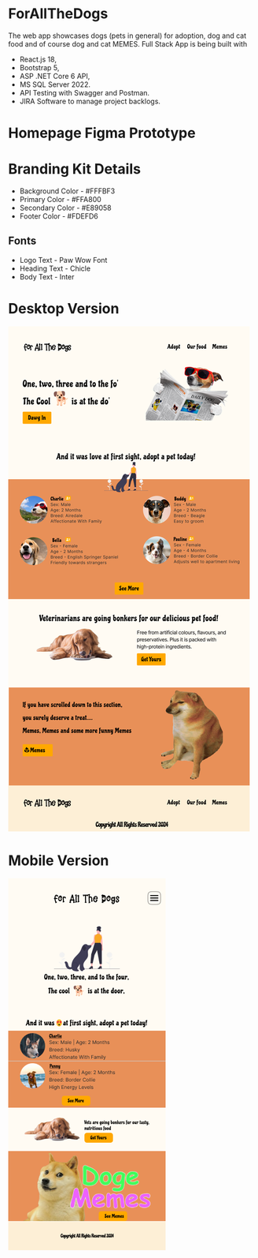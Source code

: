 # ForAllTheDogs
The web app showcases dogs (pets in general) for adoption, dog and cat food and of course dog and cat MEMES.
Full Stack App is being built with 
* React.js 18,
* Bootstrap 5,
* ASP .NET Core 6 API,
* MS SQL Server 2022. 
* API Testing with Swagger and Postman. 
* JIRA Software to manage project backlogs.

# Homepage Figma Prototype
# Branding Kit Details
* Background Color - #FFFBF3
* Primary Color - #FFA800
* Secondary Color - #E89058
* Footer Color - #FDEFD6

Fonts
-----------
* Logo Text - Paw Wow Font
* Heading Text - Chicle
* Body Text - Inter

# Desktop Version
![Figma Prototype](forallthedogs.client/src/assets/Home-Desktop.png)

# Mobile Version
![Figma Prototype](forallthedogs.client/src/assets/Home-Mobile.png)
